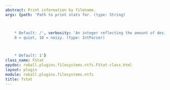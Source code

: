 ```yaml
---
abstract: Print information by filename.
args: {path: 'Path to print stats for. (type: String)



    * Default: /', verbosity: 'An integer reflecting the amount of desired output:
    0 = quiet, 10 = noisy. (type: IntParser)



    * Default: 1'}
class_name: FStat
epydoc: rekall.plugins.filesystems.ntfs.FStat-class.html
layout: plugin
module: rekall.plugins.filesystems.ntfs
title: fstat
---
```

